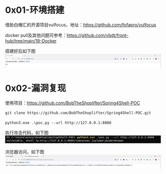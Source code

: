 # 0x01-环境搭建
借助白帽汇的开源项目vulfocus，地址：https://github.com/fofapro/vulfocus

docker pull及其他问题可参考：https://github.com/ybdt/front-hub/tree/main/18-Docker

搭建好后如下图  
![image](./pic/01.png)  

# 0x02-漏洞复现
使用项目：https://github.com/BobTheShoplifter/Spring4Shell-POC
```
git clone https://github.com/BobTheShoplifter/Spring4Shell-POC.git

python3.exe .\poc.py --url http://127.0.0.1:8080
```
执行攻击代码，如下图  
![image](./pic/02.png)

浏览器访问，如下图  
![image](./pic/03.png)  